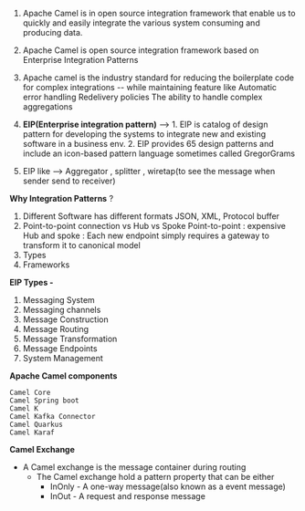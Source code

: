 1. Apache Camel is in open source integration framework that enable us to quickly and easily integrate
    the various system consuming and producing data.
2. Apache Camel is open source integration framework based on Enterprise Integration Patterns
3. Apache camel is the industry standard for reducing the boilerplate code for complex integrations -- while maintaining feature like
    Automatic error handling
    Redelivery policies
    The ability to handle complex aggregations

4. **EIP(Enterprise integration pattern)** --> 1. EIP is catalog of design pattern for developing the systems to integrate new and existing
            software in a business env.
           2. EIP provides 65 design patterns and include an icon-based pattern language sometimes called GregorGrams

5. EIP like --> Aggregator , splitter , wiretap(to see the message when sender send to receiver)

**Why Integration Patterns** ?
1.  Different Software has different formats
    JSON, XML, Protocol buffer
2. Point-to-point connection vs Hub vs Spoke
   Point-to-point : expensive
   Hub and spoke : Each new endpoint simply requires a gateway to transform it to canonical model
3. Types
4. Frameworks

**EIP Types -**
1. Messaging System
2. Messaging channels
3. Message Construction
4. Message Routing
5. Message Transformation
6. Message Endpoints
7. System Management


**Apache Camel components**

    Camel Core
    Camel Spring boot
    Camel K
    Camel Kafka Connector
    Camel Quarkus
    Camel Karaf

**Camel Exchange**

* A Camel exchange is the message container during routing
  * The Camel exchange hold a pattern property that can be either
    * InOnly - A one-way message(also known as a event message)
    * InOut - A request and response message




